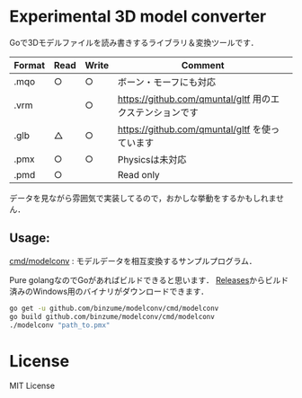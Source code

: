 # Experimental 3D model converter

Goで3Dモデルファイルを読み書きするライブラリ＆変換ツールです．

| Format | Read | Write | Comment |
| ------ | ---- | ----- | ------- |
| .mqo   |  ○  |  ○  | ボーン・モーフにも対応 |
| .vrm   |      |  ○  | https://github.com/qmuntal/gltf 用のエクステンションです |
| .glb   |  △  |  ○  | https://github.com/qmuntal/gltf を使っています |
| .pmx   |  ○  |  ○  | Physicsは未対応 |
| .pmd   |  ○  |      | Read only |

データを見ながら雰囲気で実装してるので，おかしな挙動をするかもしれません．

## Usage:

[cmd/modelconv](cmd/modelconv) : モデルデータを相互変換するサンプルプログラム．

Pure golangなのでGoがあればビルドできると思います．
[Releases](https://github.com/binzume/modelconv/releases/latest)からビルド済みのWindows用のバイナリがダウンロードできます．

```bash
go get -u github.com/binzume/modelconv/cmd/modelconv
go build github.com/binzume/modelconv/cmd/modelconv
./modelconv "path_to.pmx"
```

# License

MIT License
